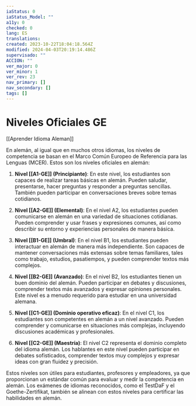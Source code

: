 ```yaml
---
iaStatus: 0
iaStatus_Model: ""
a11y: 0
checked: 0
lang: ES
translations: 
created: 2023-10-22T18:04:18.564Z
modified: 2024-04-03T20:19:14.486Z
supervisado: ""
ACCION: ""
ver_major: 0
ver_minor: 1
ver_rev: 23
nav_primary: []
nav_secondary: []
tags: []
---
```

# Niveles Oficiales GE

[[Aprender Idioma Aleman]]

En alemán, al igual que en muchos otros idiomas, los niveles de competencia se basan en el Marco Común Europeo de Referencia para las Lenguas (MCER). Estos son los niveles oficiales en alemán:

1. **Nivel [[A1-GE]] (Principiante)**: En este nivel, los estudiantes son capaces de realizar tareas básicas en alemán. Pueden saludar, presentarse, hacer preguntas y responder a preguntas sencillas. También pueden participar en conversaciones breves sobre temas cotidianos.
    
2. **Nivel [[A2-GE]] (Elemental)**: En el nivel A2, los estudiantes pueden comunicarse en alemán en una variedad de situaciones cotidianas. Pueden comprender y usar frases y expresiones comunes, así como describir su entorno y experiencias personales de manera básica.
    
3. **Nivel [[B1-GE]] (Umbral)**: En el nivel B1, los estudiantes pueden interactuar en alemán de manera más independiente. Son capaces de mantener conversaciones más extensas sobre temas familiares, tales como trabajo, estudios, pasatiempos, y pueden comprender textos más complejos.
    
4. **Nivel [[B2-GE]] (Avanzado)**: En el nivel B2, los estudiantes tienen un buen dominio del alemán. Pueden participar en debates y discusiones, comprender textos más avanzados y expresar opiniones personales. Este nivel es a menudo requerido para estudiar en una universidad alemana.
    
5. **Nivel [[C1-GE]] (Dominio operativo eficaz)**: En el nivel C1, los estudiantes son competentes en alemán a un nivel avanzado. Pueden comprender y comunicarse en situaciones más complejas, incluyendo discusiones académicas y profesionales.
    
6. **Nivel [[C2-GE]] (Maestría)**: El nivel C2 representa el dominio completo del idioma alemán. Los hablantes en este nivel pueden participar en debates sofisticados, comprender textos muy complejos y expresar ideas con gran fluidez y precisión.
    
Estos niveles son útiles para estudiantes, profesores y empleadores, ya que proporcionan un estándar común para evaluar y medir la competencia en alemán. Los exámenes de idiomas reconocidos, como el TestDaF y el Goethe-Zertifikat, también se alinean con estos niveles para certificar las habilidades en alemán.